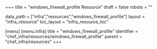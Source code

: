 +++
title = "windows_firewall_profile Resource"
draft = false
robots = ""

data_path = ["infra","resources","windows_firewall_profile"]
layout = "infra_resource"
toc_layout = "infra_resource_toc"

[menu]
  [menu.infra]
    title = "windows_firewall_profile"
    identifier = "chef_infra/resources/windows_firewall_profile"
    parent = "chef_infra/resources"
+++

<!-- The contents of this page are automatically generated from the windows_firewall_profile.yaml file in the data/infra/resources directory. -->
<!-- To suggest a change, edit the https://github.com/chef/chef/blob/main/lib/chef/resource/windows_firewall_profile.rb file and submit a pull request to the https://github.com/chef/chef repository. -->
<!-- markdownlint-disable-file -->
